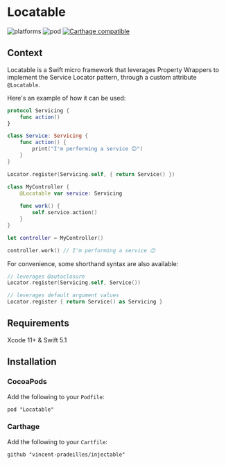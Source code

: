 # Locatable

![platforms](https://img.shields.io/badge/platforms-iOS-333333.svg)
![pod](https://img.shields.io/cocoapods/v/Locatable.svg)
[![Carthage compatible](https://img.shields.io/badge/Carthage-compatible-4BC51D.svg?style=flat)](https://github.com/Carthage/Carthage)

## Context

Locatable is a Swift micro framework that leverages Property Wrappers to implement the Service Locator pattern, through a custom attribute `@Locatable`.

Here's an example of how it can be used:

```swift
protocol Servicing {
    func action()
}

class Service: Servicing {
    func action() {
        print("I'm performing a service 😊")
    }
}

Locator.register(Servicing.self, { return Service() })

class MyController {
    @Locatable var service: Servicing
    
    func work() {
        self.service.action()
    }
}

let controller = MyController()

controller.work() // I'm performing a service 😊
```

For convenience, some shorthand syntax are also available:

```swift
// leverages @autoclosure
Locator.register(Servicing.self, Service())

// leverages default argument values
Locator.register { return Service() as Servicing }
```

## Requirements

Xcode 11+ & Swift 5.1

## Installation

### CocoaPods

Add the following to your `Podfile`:

`pod "Locatable"`

### Carthage

Add the following to your `Cartfile`:

`github "vincent-pradeilles/injectable"`
